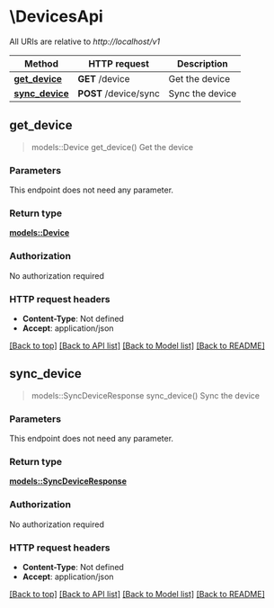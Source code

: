 # \DevicesApi

All URIs are relative to *http://localhost/v1*

Method | HTTP request | Description
------------- | ------------- | -------------
[**get_device**](DevicesApi.md#get_device) | **GET** /device | Get the device
[**sync_device**](DevicesApi.md#sync_device) | **POST** /device/sync | Sync the device



## get_device

> models::Device get_device()
Get the device

### Parameters

This endpoint does not need any parameter.

### Return type

[**models::Device**](Device.md)

### Authorization

No authorization required

### HTTP request headers

- **Content-Type**: Not defined
- **Accept**: application/json

[[Back to top]](#) [[Back to API list]](../README.md#documentation-for-api-endpoints) [[Back to Model list]](../README.md#documentation-for-models) [[Back to README]](../README.md)


## sync_device

> models::SyncDeviceResponse sync_device()
Sync the device

### Parameters

This endpoint does not need any parameter.

### Return type

[**models::SyncDeviceResponse**](SyncDeviceResponse.md)

### Authorization

No authorization required

### HTTP request headers

- **Content-Type**: Not defined
- **Accept**: application/json

[[Back to top]](#) [[Back to API list]](../README.md#documentation-for-api-endpoints) [[Back to Model list]](../README.md#documentation-for-models) [[Back to README]](../README.md)

